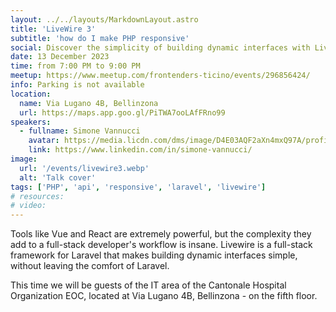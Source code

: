 ```yaml
---
layout: ../../layouts/MarkdownLayout.astro
title: 'LiveWire 3'
subtitle: 'how do I make PHP responsive'
social: Discover the simplicity of building dynamic interfaces with Livewire, a full-stack framework for Laravel. Say goodbye to the complexity of Vue and React. Join us at the Cantonale Hospital Organization EOC, Via Lugano 4B, Bellinzona, on the fifth floor.
date: 13 December 2023
time: from 7:00 PM to 9:00 PM
meetup: https://www.meetup.com/frontenders-ticino/events/296856424/
info: Parking is not available
location:
  name: Via Lugano 4B, Bellinzona
  url: https://maps.app.goo.gl/PiTWA7ooLAfFRno99
speakers:
  - fullname: Simone Vannucci
    avatar: https://media.licdn.com/dms/image/D4E03AQF2aXn4mxQ97A/profile-displayphoto-shrink_800_800/0/1677094262011?e=1706745600&v=beta&t=T7Y01xjZcbM3zYlD5qHVZDpbaKRWrzmg_GS8md9NnYA
    link: https://www.linkedin.com/in/simone-vannucci/
image:
  url: '/events/livewire3.webp'
  alt: 'Talk cover'
tags: ['PHP', 'api', 'responsive', 'laravel', 'livewire']
# resources:
# video:
---
```


Tools like Vue and React are extremely powerful, but the complexity they add to a full-stack developer's workflow is insane. Livewire is a full-stack framework for Laravel that makes building dynamic interfaces simple, without leaving the comfort of Laravel.

This time we will be guests of the IT area of the Cantonale Hospital Organization EOC, located at Via Lugano 4B, Bellinzona - on the fifth floor.

